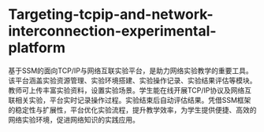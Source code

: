 # Targeting-tcpip-and-network-interconnection-experimental-platform
基于SSM的面向TCP/IP与网络互联实验平台，是助力网络实验教学的重要工具。该平台涵盖实验资源管理、实验环境搭建、实验操作记录、实验结果评估等模块。教师可上传丰富实验资料，设置实验场景。学生能在线开展TCP/IP协议及网络互联相关实验，平台实时记录操作过程。实验结束后自动评估结果。凭借SSM框架的稳定性与扩展性，平台优化实验流程，提升教学效率，为学生提供便捷、高效的网络实验环境，促进网络知识的实践应用。
